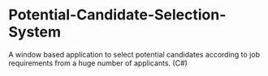 # Potential-Candidate-Selection-System

A window based application to select potential candidates according to job requirements from a huge number of applicants. (C#)
